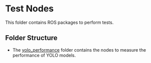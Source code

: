 # Test Nodes
This folder contains ROS packages to perform tests.

## Folder Structure
- The [yolo_performance](yolo_performance) folder contains the nodes to measure the performance of YOLO models.

